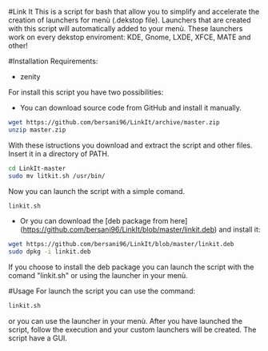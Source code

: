 #Link It
This is a script for bash that allow you to simplify and accelerate the creation of launchers for menù (.dekstop file). 
Launchers that are created with this script will automatically added to your menù. These launchers work on every dekstop enviroment: KDE, Gnome, LXDE, XFCE, MATE and other! 

#Installation
Requirements:
- zenity

For install this script you have two possibilities:
- You can download source code from GitHub and install it manually.
```sh
wget https://github.com/bersani96/LinkIt/archive/master.zip
unzip master.zip
```
With these istructions you download and extract the script and other files.
Insert it in a directory of PATH.
```sh
cd LinkIt-master
sudo mv litkit.sh /usr/bin/
```
Now you can launch the script with a simple comand.
```sh
linkit.sh
```

- Or you can download the [deb package from here] (https://github.com/bersani96/LinkIt/blob/master/linkit.deb) and install it:
```sh
wget https://github.com/bersani96/LinkIt/blob/master/linkit.deb
sudo dpkg -i linkit.deb
```
If you choose to install the deb package you can launch the script with the comand "linkit.sh" or using the launcher in your menù.

#Usage
For launch the script you can use the command:
```sh
linkit.sh
```
or you can use the launcher in your menù. After you have launched the script, follow the execution and your custom launchers will be created.
The script have a GUI.

